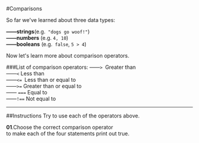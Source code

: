 #Comparisons

So far we've learned about three data types:

**——strings**(e.g.` "dogs go woof!"`)  
**——numbers** (e.g. `4, 10`)  
**——booleans** (e.g.` false`, `5 > 4`)

Now let's learn more about comparison operators. 

###List of comparison operators:
——`> `Greater than   
——`<` Less than  
——`<= `Less than or equal to  
——`>=` Greater than or equal to  
—— `===` Equal to  
——`!==` Not equal to
***
##Instructions
Try to use each of the operators above.

**01**.Choose the correct comparison operator    
to make each of the four statements print out true.